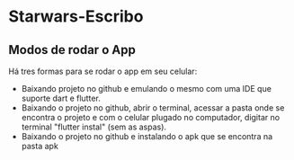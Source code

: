 # Starwars-Escribo

## Modos de rodar o App

Há tres formas para se rodar o app em seu celular:

- Baixando projeto no github e emulando o mesmo com uma IDE que suporte dart e flutter.
- Baixando o projeto no github, abrir o terminal, acessar a pasta onde se encontra o projeto e com o celular plugado no computador, digitar no terminal "flutter instal" (sem as aspas).
- Baixando o projeto no github e instalando o apk que se encontra na pasta apk
